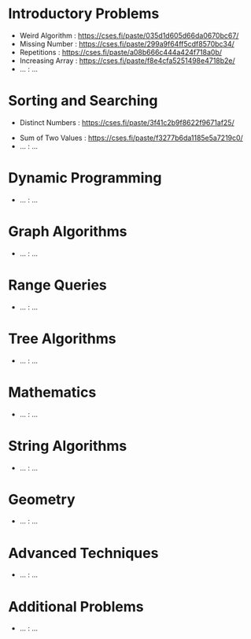 # Introductory Problems

- Weird Algorithm : https://cses.fi/paste/035d1d605d66da0670bc67/
- Missing Number : https://cses.fi/paste/299a9f64ff5cdf8570bc34/
- Repetitions : https://cses.fi/paste/a08b666c444a424f718a0b/
- Increasing Array : https://cses.fi/paste/f8e4cfa5251498e4718b2e/
- ... : ...


# Sorting and Searching

- Distinct Numbers : https://cses.fi/paste/3f41c2b9f8622f9671af25/
<!-- - Apartments :  -->
- Sum of Two Values : https://cses.fi/paste/f3277b6da1185e5a7219c0/
- ... : ...

# Dynamic Programming

- ... : ...

# Graph Algorithms

- ... : ...

# Range Queries

- ... : ...

# Tree Algorithms

- ... : ...

# Mathematics

- ... : ...

# String Algorithms

- ... : ...

# Geometry

- ... : ...

# Advanced Techniques

- ... : ...

# Additional Problems

- ... : ...

